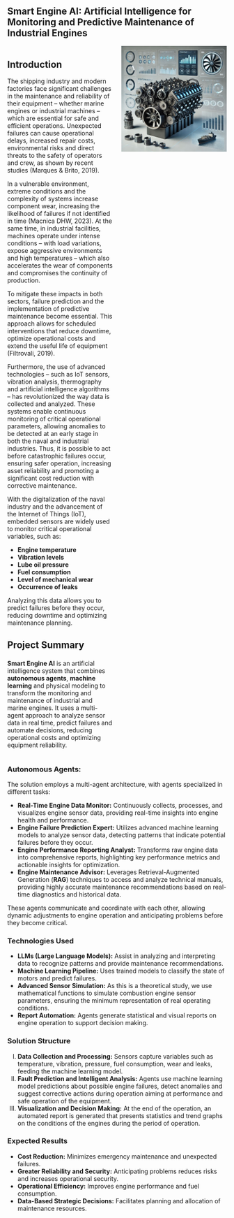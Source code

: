 <h2 style="margin-top: 0;"><strong>Smart Engine AI: Artificial Intelligence for Monitoring and Predictive Maintenance of Industrial Engines</strong></h2>
<div style="display: flex; align-items: flex-start;">
    <div style="flex: 1; padding-right: 20px;">
    <h2><strong>Introduction</strong></h2> 
        <p>
            The shipping industry and modern factories face significant challenges in the maintenance and reliability of their equipment – ​​whether marine engines or industrial machines – which are essential for safe and efficient operations. Unexpected failures can cause operational delays, increased repair costs, environmental risks and direct threats to the safety of operators and crew, as shown by recent studies (Marques & Brito, 2019).</p>
            <p>
            In a vulnerable environment, extreme conditions and the complexity of systems increase component wear, increasing the likelihood of failures if not identified in time (Macnica DHW, 2023). At the same time, in industrial facilities, machines operate under intense conditions – with load variations, expose aggressive environments and high temperatures – which also accelerates the wear of components and compromises the continuity of production.</p>
            <p>
           To mitigate these impacts in both sectors, failure prediction and the implementation of predictive maintenance become essential. This approach allows for scheduled interventions that reduce downtime, optimize operational costs and extend the useful life of equipment (Filtrovali, 2019).</p>
            <p>
            Furthermore, the use of advanced technologies – such as IoT sensors, vibration analysis, thermography and artificial intelligence algorithms – has revolutionized the way data is collected and analyzed. These systems enable continuous monitoring of critical operational parameters, allowing anomalies to be detected at an early stage in both the naval and industrial industries. Thus, it is possible to act before catastrophic failures occur, ensuring safer operation, increasing asset reliability and promoting a significant cost reduction with corrective maintenance.</p>
            <p>
            With the digitalization of the naval industry and the advancement of the Internet of Things (IoT), embedded sensors are widely used to monitor critical operational variables, such as:</p>
            <ul>
            <li><strong>Engine temperature</strong></li>
            <li><strong>Vibration levels</strong></li>
            <li><strong>Lube oil pressure</strong></li>
            <li><strong>Fuel consumption</strong></li>
            <li><strong>Level of mechanical wear</strong></li>
            <li><strong>Occurrence of leaks</li></strong>
            </ul>
         <p>
            Analyzing this data allows you to predict failures before they occur, reducing downtime and optimizing maintenance planning.
         </p>
          <h2><strong> Project Summary</strong></p></h2>
         <strong>Smart Engine AI</strong> is an artificial intelligence system that combines <strong>autonomous agents</strong>, <strong>machine learning</strong> and physical modeling to transform the monitoring and maintenance of industrial and marine engines. It uses a multi-agent approach to analyze sensor data in real time, predict failures and automate decisions, reducing operational costs and optimizing equipment reliability.
         </p>
         <p>
    </div>
    <div style="flex: 1; text-align: right;">
        <img src="dataset-cover_5.PNG" style="max-width: 100%; height: auto;">
    </div>
</div>
<div style="text-align: left; margin-top: 20px;">
        <h3><strong>Autonomous Agents:</strong><p></h3>
        The solution employs a multi-agent architecture, with agents specialized in different tasks:</p>
        <p>
        <ul>
        <li><strong>Real-Time Engine Data Monitor:</strong> Continuously collects, processes, and visualizes engine sensor data, providing real-time insights into engine health and performance.</li>  
        <li><strong>Engine Failure Prediction Expert:</strong> Utilizes advanced machine learning models to analyze sensor data, detecting patterns that indicate potential failures before they occur.</li>  
        <li><strong>Engine Performance Reporting Analyst:</strong> Transforms raw engine data into comprehensive reports, highlighting key performance metrics and actionable insights for optimization.</li>  
        <li><strong>Engine Maintenance Advisor:</strong> Leverages Retrieval-Augmented Generation (<strong>RAG</strong>) techniques to access and analyze technical manuals, providing highly accurate maintenance recommendations based on real-time diagnostics and historical data.</li>
         <p>
         </ul>
        These agents communicate and coordinate with each other, allowing dynamic adjustments to engine operation and anticipating problems before they become critical.
         </p>
    <h3><strong> Technologies Used</strong></p></h3>
    <ul>
    <li><strong>LLMs (Large Language Models):</strong> Assist in analyzing and interpreting data to recognize patterns and provide maintenance recommendations.</li>
    <li><strong>Machine Learning Pipeline:</strong> Uses trained models to classify the state of motors and predict failures.</li>
    <li><strong>Advanced Sensor Simulation:</strong> As this is a theoretical study, we use mathematical functions to simulate combustion engine sensor parameters, ensuring the minimum representation of real operating conditions.</li>
    <li><strong>Report Automation:</strong> Agents generate statistical and visual reports on engine operation to support decision making.</p>
    </ul>
    <h3><strong>Solution Structure</strong></p></h3>
    <ol type="I">
    <strong><li>Data Collection and Processing:</strong> Sensors capture variables such as temperature, vibration, pressure, fuel consumption, wear and leaks, feeding the machine learning model.</li>
    <li><strong>Fault Prediction and Intelligent Analysis:</strong> Agents use machine learning model predictions about possible engine failures, detect anomalies and suggest corrective actions during operation aiming at performance and safe operation of the equipment.</li>
    <li><strong>Visualization and Decision Making:</strong> At the end of the operation, an automated report is generated that presents statistics and trend graphs on the conditions of the engines during the period of operation.</li>
    </ol type="I">
<h3><strong>Expected Results</strong></p></h3>
<ul>
    <li><strong>Cost Reduction:</strong> Minimizes emergency maintenance and unexpected failures.</li>
    <li><strong>Greater Reliability and Security:</strong> Anticipating problems reduces risks and increases operational security.</li>
    <li><strong>Operational Efficiency:</strong> Improves engine performance and fuel consumption.</li>
    <li><strong>Data-Based Strategic Decisions:</strong> Facilitates planning and allocation of maintenance resources.</li>
</ul>
</div>
